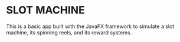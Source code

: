 # SLOT MACHINE

This is a basic app built with the JavaFX framework to simulate a slot machine, its spinning reels, and its reward systems.

